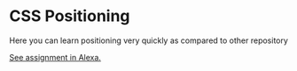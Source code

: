 # CSS Positioning
Here you can learn positioning very quickly as compared to other repository

[See assignment in Alexa.](https://alexa.bitmaker.co/wdi/67/assignments/2047/latest)
